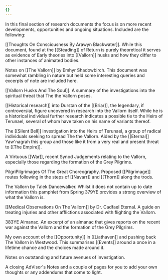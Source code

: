 ```yaml
---
{}
---
```


In this final section of research documents the focus is on more recent developments, opportunities and ongoing situations. Included are the following:

[[Thoughts On Consciousness By Arawyn Blackwater]]. While this document, found at the [[Steading]] of Return is purely theoretical it serves as evidence of Early theories into [[Vallorn]] husks and how they differ to other instances of animated bodies.

Notes on [[The Vallorn]] by Emhyr Shadowbirch. This document was somewhat rambling in nature but held some interesting queries and excerpts of note are included here.

[[Vallorn Husks And The Soul]]. A summary of the investigations into the spiritual threat that The the Vallorn poses.

[[Historical research]] into Durstan of the [[Briar]], the legendary, if controversial, figure uncovered in research into the Vallorn itself. While he is a historical individual further research indicates a possible tie to the Heirs of Terunael, several of whom have taken on his name of variants thereof.

The [[Silent Bell]] investigation into the Heirs of Terunael, a group of radical individuals seeking to spread The the Vallorn. Aided by the [[Eternal]] Yaw'nagrah this group and those like it from a very real and present threat to [[The Empire]].

A Virtuous [[War]], recent Synod Judgements relating to the Vallorn, especially those regarding the formation of the Grey Pilgrims.

PilgriPilgrimages Of The Great Choreography. Proposed [[Pilgrimage]] routes following in the steps of [[Navarr]] and [[Thorn]] along the trods.

The Vallorn by Talek Dancewalker. Whilst it does not contain up to date information this pamphlet from Spring 379YE provides a strong overview of what the Vallorn is.

[[Medical Observations On The Vallorn]] by Dr. Cadfael Eternal. A guide on treating injuries and other afflictions associated with flighting the Vallorn.

383YE Almanac. An excerpt of an almanac that gives reports on the recent war against the Vallorn and the formation of the Grey Pilgrims.

My own account of the [[Opportunity]] in [[Liathaven]] and pushing back The Vallorn in Westwood. This summarises [[Events]] around a once in a lifetime chance and the choices made around it.

Notes on outstanding and future avenues of investigation.

A closing AdVisor's Notes and a couple of pages for you to add your own thoughts or any addendums that come to light.